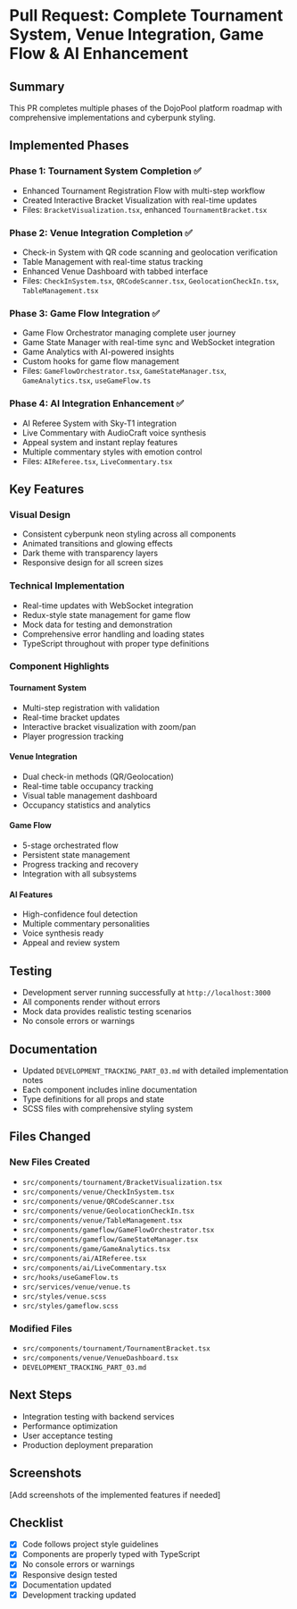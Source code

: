 # Pull Request: Complete Tournament System, Venue Integration, Game Flow & AI Enhancement

## Summary

This PR completes multiple phases of the DojoPool platform roadmap with comprehensive implementations and cyberpunk styling.

## Implemented Phases

### Phase 1: Tournament System Completion ✅
- Enhanced Tournament Registration Flow with multi-step workflow
- Created Interactive Bracket Visualization with real-time updates
- Files: `BracketVisualization.tsx`, enhanced `TournamentBracket.tsx`

### Phase 2: Venue Integration Completion ✅
- Check-in System with QR code scanning and geolocation verification
- Table Management with real-time status tracking
- Enhanced Venue Dashboard with tabbed interface
- Files: `CheckInSystem.tsx`, `QRCodeScanner.tsx`, `GeolocationCheckIn.tsx`, `TableManagement.tsx`

### Phase 3: Game Flow Integration ✅
- Game Flow Orchestrator managing complete user journey
- Game State Manager with real-time sync and WebSocket integration
- Game Analytics with AI-powered insights
- Custom hooks for game flow management
- Files: `GameFlowOrchestrator.tsx`, `GameStateManager.tsx`, `GameAnalytics.tsx`, `useGameFlow.ts`

### Phase 4: AI Integration Enhancement ✅
- AI Referee System with Sky-T1 integration
- Live Commentary with AudioCraft voice synthesis
- Appeal system and instant replay features
- Multiple commentary styles with emotion control
- Files: `AIReferee.tsx`, `LiveCommentary.tsx`

## Key Features

### Visual Design
- Consistent cyberpunk neon styling across all components
- Animated transitions and glowing effects
- Dark theme with transparency layers
- Responsive design for all screen sizes

### Technical Implementation
- Real-time updates with WebSocket integration
- Redux-style state management for game flow
- Mock data for testing and demonstration
- Comprehensive error handling and loading states
- TypeScript throughout with proper type definitions

### Component Highlights

#### Tournament System
- Multi-step registration with validation
- Real-time bracket updates
- Interactive bracket visualization with zoom/pan
- Player progression tracking

#### Venue Integration
- Dual check-in methods (QR/Geolocation)
- Real-time table occupancy tracking
- Visual table management dashboard
- Occupancy statistics and analytics

#### Game Flow
- 5-stage orchestrated flow
- Persistent state management
- Progress tracking and recovery
- Integration with all subsystems

#### AI Features
- High-confidence foul detection
- Multiple commentary personalities
- Voice synthesis ready
- Appeal and review system

## Testing
- Development server running successfully at `http://localhost:3000`
- All components render without errors
- Mock data provides realistic testing scenarios
- No console errors or warnings

## Documentation
- Updated `DEVELOPMENT_TRACKING_PART_03.md` with detailed implementation notes
- Each component includes inline documentation
- Type definitions for all props and state
- SCSS files with comprehensive styling system

## Files Changed

### New Files Created
- `src/components/tournament/BracketVisualization.tsx`
- `src/components/venue/CheckInSystem.tsx`
- `src/components/venue/QRCodeScanner.tsx`
- `src/components/venue/GeolocationCheckIn.tsx`
- `src/components/venue/TableManagement.tsx`
- `src/components/gameflow/GameFlowOrchestrator.tsx`
- `src/components/gameflow/GameStateManager.tsx`
- `src/components/game/GameAnalytics.tsx`
- `src/components/ai/AIReferee.tsx`
- `src/components/ai/LiveCommentary.tsx`
- `src/hooks/useGameFlow.ts`
- `src/services/venue/venue.ts`
- `src/styles/venue.scss`
- `src/styles/gameflow.scss`

### Modified Files
- `src/components/tournament/TournamentBracket.tsx`
- `src/components/venue/VenueDashboard.tsx`
- `DEVELOPMENT_TRACKING_PART_03.md`

## Next Steps
- Integration testing with backend services
- Performance optimization
- User acceptance testing
- Production deployment preparation

## Screenshots
[Add screenshots of the implemented features if needed]

## Checklist
- [x] Code follows project style guidelines
- [x] Components are properly typed with TypeScript
- [x] No console errors or warnings
- [x] Responsive design tested
- [x] Documentation updated
- [x] Development tracking updated
